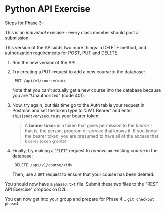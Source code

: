 # Python API Exercise

Steps for Phase 3:

This is an *individual* exercise - every class member should post a submission.

This version of the API adds two more things: a DELETE method, and authorization requirements for POST, PUT and DELETE.

1. Run the new version of the API.
2. Try creating a PUT request to add a new course to the database:

        PUT /api/v1/course/<id>

    Note that you can't actually get a new course into the database because you are "Unauthorized" (code 401).

3. Now, try again, but this time go to the Auth tab in your request in Postman and set the token type to "JWT Bearer" and enter `thisisnotverysecure` as your bearer token. 

    > A **bearer token** is a token that gives permission to the *bearer* - that is, the person, program or service that knows it. If you know the bearer token, you are presumed to have all of the access that bearer token grants!

4. Finally, try making a `DELETE` request to *remove* an existing course in the database:
        
        DELETE /api/v1/course/<id>

    Then, use a `GET` request to ensure that your course has been deleted.

You should now have a `phase3.txt` file. Submit these two files to the "REST API Exercise" dropbox on D2L. 

You can now get into your group and prepare for Phase 4... `git checkout phase4`
